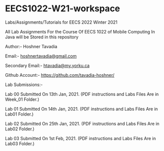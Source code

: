 # EECS1022-W21-workspace
Labs/Assignments/Tutorials for EECS 2022 Winter 2021

All Lab Assignments For the Course Of EECS 1022 of Mobile Computing In Java will be Stored in this repository

Author:- Hoshner Tavadia

Email:- hoshnertavadia@gmail.com

Secondary Email:- htavadia@my.yorku.ca

Github Account:- https://github.com/tavadia-hoshner/
  
  
  
Lab Submissions:-

Lab 00 Submitted On 13th Jan, 2021. (PDF instructions and Labs Files Are in Week_01 Folder.)

Lab 01 Submitted On 14th Jan, 2021. (PDF instructions and Labs Files Are in Lab01 Folder.)

Lab 02 Submitted On 25th Jan, 2021. (PDF instructions and Labs Files Are in Lab02 Folder.)

Lab 03 Submitted On 1st Feb, 2021. (PDF instructions and Labs Files Are in Lab03 Folder.)
